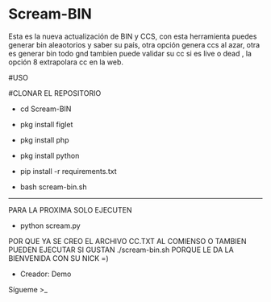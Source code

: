 # Scream-BIN
Esta es la nueva actualización de BIN y CCS, con esta herramienta puedes generar bin aleaotorios y saber su país, otra opción genera ccs al azar, otra es generar bin todo gnd tambien puede validar su cc si es live o dead , la opción 8 extrapolara cc en la web.

#USO

#CLONAR EL REPOSITORIO

- cd Scream-BIN

- pkg install figlet

- pkg install php

- pkg install python

- pip install -r requirements.txt

- bash scream-bin.sh

*****

PARA LA PROXIMA SOLO EJECUTEN

- python scream.py

POR QUE YA SE CREO EL ARCHIVO CC.TXT AL COMIENSO O TAMBIEN
PUEDEN EJECUTAR SI GUSTAN ./scream-bin.sh PORQUE LE DA LA BIENVENIDA CON SU NICK =)

- Creador: Demo

Sígueme >_
